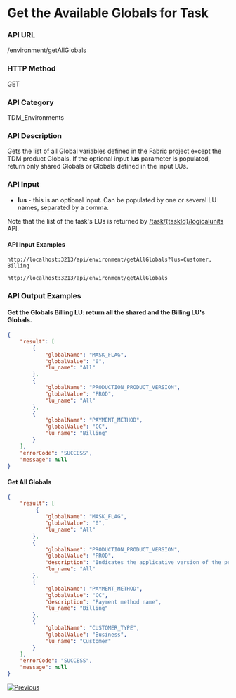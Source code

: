 # Get the Available Globals for Task

### API URL

/environment/getAllGlobals 

### HTTP Method

GET

### API Category

TDM_Environments

### API Description

Gets the list of all Global variables defined in the Fabric project except the TDM product Globals. If the optional input **lus** parameter is populated, return only shared Globals or Globals defined in the input LUs.

### API Input

- **lus**  -  this is an optional input. Can be populated by one or several LU names, separated by a comma. 

Note that the list of the task's LUs is returned by [/task/{taskId}/logicalunits](/articles/TDM/tdm_gui/TDM_Task_Execution_Flows_APIs/03_get_task_details_APIs.md#get-the-tasks-logical-units-list) API.

#### API Input Examples

```
http://localhost:3213/api/environment/getAllGlobals?lus=Customer, Billing
```

```
http://localhost:3213/api/environment/getAllGlobals
```

### API Output Examples

#### Get the Globals Billing LU: return all the shared and the Billing LU's Globals.

```json
{
    "result": [
        {
            "globalName": "MASK_FLAG",
            "globalValue": "0",
            "lu_name": "All"
        },              
        {
            "globalName": "PRODUCTION_PRODUCT_VERSION",
            "globalValue": "PROD",
            "lu_name": "All"
        },      
        {
            "globalName": "PAYMENT_METHOD",
            "globalValue": "CC",
            "lu_name": "Billing"
        }
    ],
    "errorCode": "SUCCESS",
    "message": null
}
```



#### Get All Globals

```json
{
    "result": [
         {
            "globalName": "MASK_FLAG",
            "globalValue": "0",
            "lu_name": "All"
        },              
        {
            "globalName": "PRODUCTION_PRODUCT_VERSION",
            "globalValue": "PROD",
            "description": "Indicates the applicative version of the product (system) in the environment",
            "lu_name": "All"
        },
        {
            "globalName": "PAYMENT_METHOD",
            "globalValue": "CC",
            "description": "Payment method name",
            "lu_name": "Billing"
        },
        {
            "globalName": "CUSTOMER_TYPE",
            "globalValue": "Business",
            "lu_name": "Customer"
        }
    ],
    "errorCode": "SUCCESS",
    "message": null
}
```



 [![Previous](/articles/images/Previous.png)](01a_tdm_task_execution_overriding_params_flow.md)
